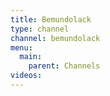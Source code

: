 ```yaml
---
title: Bemundolack
type: channel
channel: bemundolack
menu:
  main:
    parent: Channels
videos:
---
```

